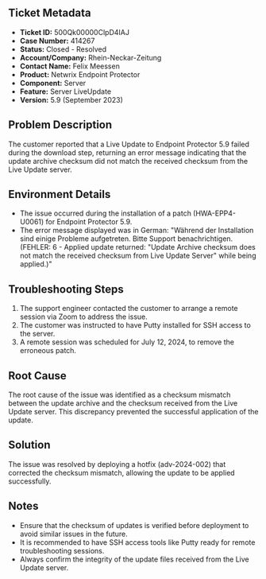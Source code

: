 ## Ticket Metadata
- **Ticket ID:** 500Qk00000ClpD4IAJ
- **Case Number:** 414267
- **Status:** Closed - Resolved
- **Account/Company:** Rhein-Neckar-Zeitung
- **Contact Name:** Felix Meessen
- **Product:** Netwrix Endpoint Protector
- **Component:** Server
- **Feature:** Server LiveUpdate
- **Version:** 5.9 (September 2023)

## Problem Description
The customer reported that a Live Update to Endpoint Protector 5.9 failed during the download step, returning an error message indicating that the update archive checksum did not match the received checksum from the Live Update server.

## Environment Details
- The issue occurred during the installation of a patch (HWA-EPP4-U0061) for Endpoint Protector 5.9.
- The error message displayed was in German: "Während der Installation sind einige Probleme aufgetreten. Bitte Support benachrichtigen. (FEHLER: 6 - Applied update returned: "Update Archive checksum does not match the received checksum from Live Update Server" while being applied.)"

## Troubleshooting Steps
1. The support engineer contacted the customer to arrange a remote session via Zoom to address the issue.
2. The customer was instructed to have Putty installed for SSH access to the server.
3. A remote session was scheduled for July 12, 2024, to remove the erroneous patch.

## Root Cause
The root cause of the issue was identified as a checksum mismatch between the update archive and the checksum received from the Live Update server. This discrepancy prevented the successful application of the update.

## Solution
The issue was resolved by deploying a hotfix (adv-2024-002) that corrected the checksum mismatch, allowing the update to be applied successfully.

## Notes
- Ensure that the checksum of updates is verified before deployment to avoid similar issues in the future.
- It is recommended to have SSH access tools like Putty ready for remote troubleshooting sessions.
- Always confirm the integrity of the update files received from the Live Update server.